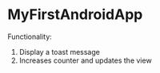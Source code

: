 # MyFirstAndroidApp

Functionality:
1. Display a toast message
2. Increases counter and updates the view
